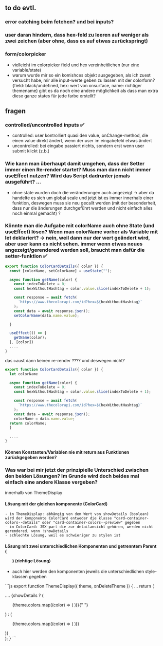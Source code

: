 ## to do evtl.

### error catching beim fetchen? und bei inputs?

### user daran hindern, dass hex-feld zu leeren auf weniger als zwei zeichen (aber ohne, dass es auf etwas zurückspringt)

### form/colorpicker

- vielleicht im colorpicker field und hex vereinheitlichen (nur eine variable/state)
- warum wurde mir so ein komishces objekt ausgegeben, als ich zuest versucht habe, mir alle input-werte geben zu lassen mit der colorform? {field: black/undefined, hex: wert von onsurface, name: richtiger themename} gibt es da noch eine andere möglichkeit als dass man extra diese ganze states für jede farbe erstellt?

## fragen

### controlled/uncontrolled inputs ✅

- controlled: user kontrolliert quasi den value, onChange-method, die einen value direkt ändert, wenn der user im eingabefeld etwas ändert
- uncontrolled: bei eingabe passiert nichts, sondern erst wenn user submit klickt (z.b.)

### Wie kann man überhaupt damit umgehen, dass der Setter immer einen Re-render startet? Muss man dann nicht immer useEffect nutzen? Wird das Script dadrunter jemals ausgeführt? ...

- ohne state wurden doch die veränderungen auch angezeigt -> aber da handelte es sich um global scale und jetzt ist es immer innerhalb einer funktion, deswegen muss sie neu gecallt werden (mit der besonderheit, dass nur die änderungen durchgeführt werden und nicht einfach alles noch einmal gemacht) ?

### Könnte man die Aufgabe mit colorName auch ohne State (und useEffect) lösen? Wenn man colorName vorher als Variable mit let deklariert? -> nein, weil dann nur der wert geändert wird, aber user kann es nicht sehen. immer wenn etwas neues angezeigt/gerendered werden soll, braucht man dafür die setter-funktion ✅

```js
export function ColorCardDetails({ color }) {
  const [colorName, setColorName] = useState("");

  async function getName(color) {
    const indexToDelete = 0;
    const hexWithoutHashtag = color.value.slice(indexToDelete + 1);

    const response = await fetch(
      `https://www.thecolorapi.com/id?hex=${hexWithoutHashtag}`
    );
    const data = await response.json();
    setColorName(data.name.value);

  }

  useEffect(() => {
    getName(color);
  }, [color])
  ....
}
```

das caust dann keinen re-render ???? und deswegen nicht?

```js
export function ColorCardDetails({ color }) {
  let colorName

  async function getName(color) {
    const indexToDelete = 0;
    const hexWithoutHashtag = color.value.slice(indexToDelete + 1);

    const response = await fetch(
      `https://www.thecolorapi.com/id?hex=${hexWithoutHashtag}`
    );
    const data = await response.json();
    colorName = data.name.value;
  return colorName;
  }

  ....
}
```

#### Können Konstanten/Variablen nie mit return aus Funktionen zurückgegeben werden?

### Was war bei mir jetzt der prinzipielle Unterschied zwischen den beiden Lösungen? Im Grunde wird doch beides mal einfach eine andere Klasse vergeben?

innerhalb von ThemeDisplay

#### Lösung mit der gleichen komponente (ColorCard)

    - in ThemeDisplay: abhängig von dem Wert von showDetails (boolean) wird der komponente ColorCard entweder die klasse "card-container-colors--details" oder "card-container-colors--preview" gegeben
    - in ColorCard: JSX-part die zur detailansicht gehören, werden nicht gerendered, wenn !showDetails
    - schlechte Lösung, weil es schwieriger zu stylen ist

#### Lösung mit zwei unterschiedlichen Komponenten und getrenntem Parent (<ul>) (richtige Lösung)

- auch hier werden den komponenten jeweils die unterschiedlichen style-klassen gegeben

´´´js
export function ThemeDisplay({ theme, onDeleteTheme }) {
...
return (

<section name="card-container" className="card-container">
....
{showDetails ? (
<ul className="card-container-colors--details">
{theme.colors.map((color) => (
<ColorCardDetails key={color.value} color={color} />
))}{" "}
</ul>
) : (
<ul className="card-container-colors--preview">
{theme.colors.map((color) => (
<ColorCardPreview key={color.value} color={color} />
))}
</ul>
)}
</section>
);
}
´´´
